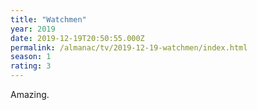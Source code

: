 ```yaml
---
title: "Watchmen"
year: 2019
date: 2019-12-19T20:50:55.000Z
permalink: /almanac/tv/2019-12-19-watchmen/index.html
season: 1
rating: 3
---
```


Amazing.